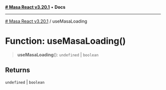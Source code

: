 [**# Masa React v3.20.1**](../README.md) • **Docs**

***

[# Masa React v3.20.1](../globals.md) / useMasaLoading

# Function: useMasaLoading()

> **useMasaLoading**(): `undefined` \| `boolean`

## Returns

`undefined` \| `boolean`
